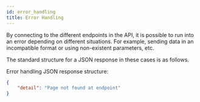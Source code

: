 ```yaml
---
id: error_handling
title: Error Handling
---
```

By connecting to the different endpoints in the API, it is possible to run into an error depending on different situations. For example, sending data in an incompatible format or using non-existent parameters, etc.

The standard structure for a JSON response in these cases is as follows.

Error handling JSON response structure:

```json
{
    "detail": "Page not found at endpoint"
}
```

